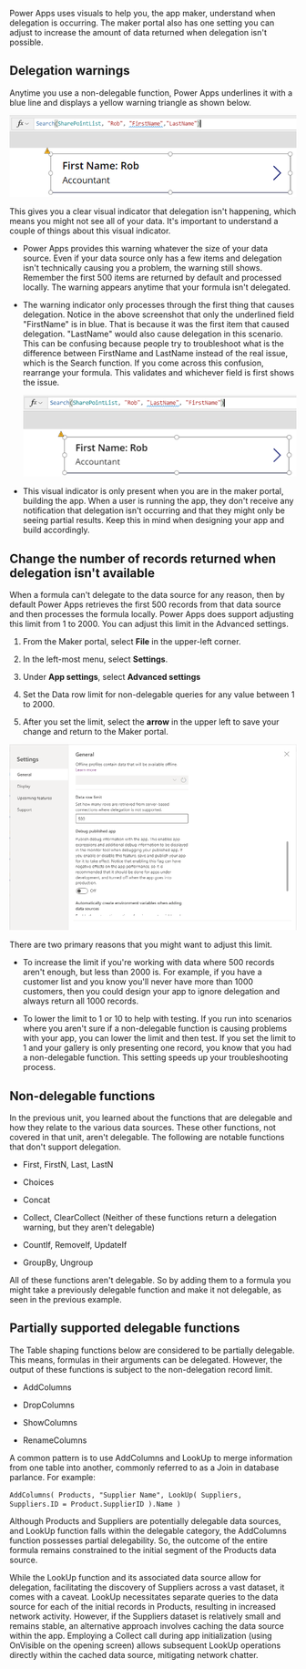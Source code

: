 Power Apps uses visuals to help you, the app maker, understand when
delegation is occurring. The maker portal also has one setting you can
adjust to increase the amount of data returned when delegation isn't
possible.

## Delegation warnings

Anytime you use a non-delegable function, Power Apps underlines it with a
blue line and displays a yellow warning triangle as shown below.

![Screenshot of non-delegable function with blue line and yellow warning triangle.](../media/delegate-warning.png)

This gives you a clear visual indicator that delegation isn't
happening, which means you might not see all of your data. It's
important to understand a couple of things about this visual indicator.

- Power Apps provides this warning whatever the size of your
    data source. Even if your data source only has a few items
    and delegation isn't technically causing you a problem, the
    warning still shows. Remember the first 500 items are returned by
    default and processed locally. The warning appears anytime that your
    formula isn't delegated.

- The warning indicator only processes through the first thing that causes delegation. Notice in the above screenshot that only the underlined field "FirstName" is in blue. That is because it was the first item that caused delegation. "LastName" would also cause delegation in this scenario. This can be confusing because people try to troubleshoot what is the difference between FirstName and LastName instead of the real issue, which is the Search function. If you come across this confusion, rearrange your formula. This validates and whichever field is first shows the issue.

    ![Screenshot of the Warning Indicator for the first item that caused delegation.](../media/warning-indicator.png)

- This visual indicator is only present when you are in the maker
    portal, building the app. When a user is running the app, they don't
    receive any notification that delegation isn't occurring and
    that they might only be seeing partial results. Keep this in mind when
    designing your app and build accordingly.

## Change the number of records returned when delegation isn't available

When a formula can't delegate to the data source for any
reason, then by default Power Apps retrieves the first 500 records from
that data source and then processes the formula locally. Power Apps does
support adjusting this limit from 1 to 2000. You can adjust this limit in
the Advanced settings.

1. From the Maker portal, select **File** in the upper-left corner.

1. In the left-most menu, select **Settings**.

1. Under **App settings**, select **Advanced settings**

1. Set the Data row limit for non-delegable queries for any value
    between 1 to 2000.

1. After you set the limit, select the **arrow** in the upper left to
    save your change and return to the Maker portal.

![Screenshot of the Power Apps Settings Advanced Settings with data row limit set.](../media/app-settings.png)

There are two primary reasons that you might want to adjust this limit.

- To increase the limit if you're working with data where 500
    records aren't enough, but less than 2000 is. For example, if you
    have a customer list and you know you'll never have more than 1000
    customers, then you could design your app to ignore delegation and
    always return all 1000 records.

- To lower the limit to 1 or 10 to help with testing. If you
    run into scenarios where you aren't sure if a non-delegable
    function is causing problems with your app, you can lower the limit
    and then test. If you set the limit to 1 and your gallery is
    only presenting one record, you know that you had a non-delegable
    function. This setting speeds up your troubleshooting process.

## Non-delegable functions

In the previous unit, you learned about the functions that are delegable and how they relate to the various data sources. These other functions, not covered in that unit, aren't delegable. The following are notable functions that don't support delegation.

- First, FirstN, Last, LastN

- Choices

- Concat

- Collect, ClearCollect (Neither of these functions return a delegation warning, but they aren't delegable)

- CountIf, RemoveIf, UpdateIf

- GroupBy, Ungroup

All of these functions aren't delegable. So by adding them to a formula you might take a previously delegable function and make it not delegable, as seen in the previous example.

## Partially supported delegable functions

The Table shaping functions below are considered to be partially delegable. This means, formulas in their arguments can be delegated. However, the output of these functions is subject to the non-delegation record limit.

- AddColumns

- DropColumns

- ShowColumns

- RenameColumns

A common pattern is to use AddColumns and LookUp to merge information
from one table into another, commonly referred to as a Join in database
parlance. For example:

```powerappsfl
AddColumns( Products, "Supplier Name", LookUp( Suppliers,
Suppliers.ID = Product.SupplierID ).Name )
```

Although Products and Suppliers are potentially delegable data sources, and LookUp function falls within the delegable category, the AddColumns function possesses partial delegability. So, the outcome of the entire formula remains constrained to the initial segment of the Products data source.

While the LookUp function and its associated data source allow for delegation, facilitating the discovery of Suppliers across a vast dataset, it comes with a caveat. LookUp necessitates separate queries to the data source for each of the initial records in Products, resulting in increased network activity. However, if the Suppliers dataset is relatively small and remains stable, an alternative approach involves caching the data source within the app. Employing a Collect call during app initialization (using OnVisible on the opening screen) allows subsequent LookUp operations directly within the cached data source, mitigating network chatter.
